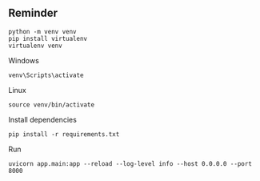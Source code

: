 ## Reminder

```
python -m venv venv
pip install virtualenv
virtualenv venv
```

Windows
```
venv\Scripts\activate
```

Linux
```
source venv/bin/activate
```

Install dependencies
```
pip install -r requirements.txt
```

Run
```
uvicorn app.main:app --reload --log-level info --host 0.0.0.0 --port 8000
```
